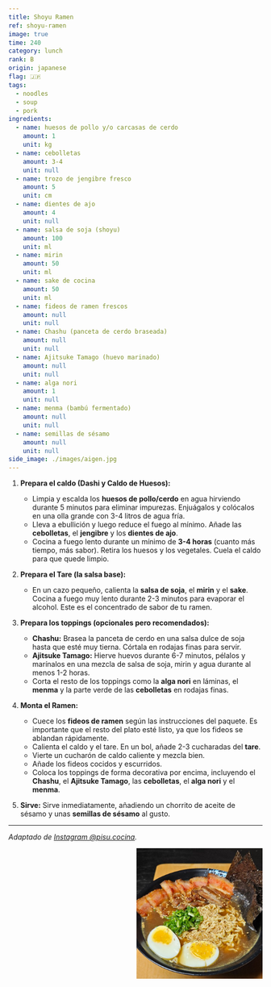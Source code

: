 ```yaml
---
title: Shoyu Ramen
ref: shoyu-ramen
image: true
time: 240
category: lunch
rank: B
origin: japanese
flag: 🇯🇵
tags:
  - noodles
  - soup
  - pork
ingredients:
  - name: huesos de pollo y/o carcasas de cerdo
    amount: 1
    unit: kg
  - name: cebolletas
    amount: 3-4
    unit: null
  - name: trozo de jengibre fresco
    amount: 5
    unit: cm
  - name: dientes de ajo
    amount: 4
    unit: null
  - name: salsa de soja (shoyu)
    amount: 100
    unit: ml
  - name: mirin
    amount: 50
    unit: ml
  - name: sake de cocina
    amount: 50
    unit: ml
  - name: fideos de ramen frescos
    amount: null
    unit: null
  - name: Chashu (panceta de cerdo braseada)
    amount: null
    unit: null
  - name: Ajitsuke Tamago (huevo marinado)
    amount: null
    unit: null
  - name: alga nori
    amount: 1
    unit: null
  - name: menma (bambú fermentado)
    amount: null
    unit: null
  - name: semillas de sésamo
    amount: null
    unit: null
side_image: ./images/aigen.jpg
---
```


1.  **Prepara el caldo (Dashi y Caldo de Huesos):**
    * Limpia y escalda los **huesos de pollo/cerdo** en agua hirviendo durante 5 minutos para eliminar impurezas. Enjuágalos y colócalos en una olla grande con 3-4 litros de agua fría.
    * Lleva a ebullición y luego reduce el fuego al mínimo. Añade las **cebolletas**, el **jengibre** y los **dientes de ajo**.
    * Cocina a fuego lento durante un mínimo de **3-4 horas** (cuanto más tiempo, más sabor). Retira los huesos y los vegetales. Cuela el caldo para que quede limpio.

2.  **Prepara el Tare (la salsa base):**
    * En un cazo pequeño, calienta la **salsa de soja**, el **mirin** y el **sake**. Cocina a fuego muy lento durante 2-3 minutos para evaporar el alcohol. Este es el concentrado de sabor de tu ramen.

3.  **Prepara los toppings (opcionales pero recomendados):**
    * **Chashu:** Brasea la panceta de cerdo en una salsa dulce de soja hasta que esté muy tierna. Córtala en rodajas finas para servir.
    * **Ajitsuke Tamago:** Hierve huevos durante 6-7 minutos, pélalos y marínalos en una mezcla de salsa de soja, mirin y agua durante al menos 1-2 horas.
    * Corta el resto de los toppings como la **alga nori** en láminas, el **menma** y la parte verde de las **cebolletas** en rodajas finas.

4.  **Monta el Ramen:**
    * Cuece los **fideos de ramen** según las instrucciones del paquete. Es importante que el resto del plato esté listo, ya que los fideos se ablandan rápidamente.
    * Calienta el caldo y el tare. En un bol, añade 2-3 cucharadas del **tare**.
    * Vierte un cucharón de caldo caliente y mezcla bien.
    * Añade los fideos cocidos y escurridos.
    * Coloca los toppings de forma decorativa por encima, incluyendo el **Chashu**, el **Ajitsuke Tamago**, las **cebolletas**, el **alga nori** y el **menma**.

5.  **Sirve:** Sirve inmediatamente, añadiendo un chorrito de aceite de sésamo y unas **semillas de sésamo** al gusto.

---


_Adaptado de [Instagram @pisu.cocina](https://www.instagram.com/reel/DKM0SbCA9bf/)._


<img src="images/shoyu_ramen.png" style="width:250px; float:right;"/>